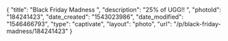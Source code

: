 {
    "title": "Black Friday Madness ",
    "description": "25% of UGG!! ",
    "photoId": "184241423",
    "date_created": "1543023986",
    "date_modified": "1546466793",
    "type": "captivate",
    "layout": "photo",
    "url": "\/p\/black-friday-madness\/184241423"
}